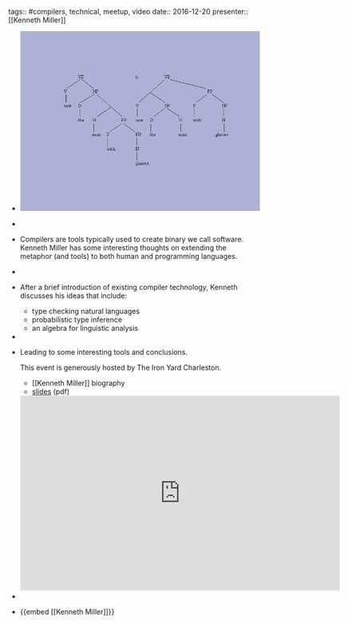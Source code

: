 tags:: #compilers, technical, meetup, video
date:: 2016-12-20
presenter:: [[Kenneth Miller]]

- ![Lingusitics and Compilers](../assets/LinguisticsAndCompilers.jpg)
-
- Compilers are tools typically used to create binary we call software. Kenneth Miller has some interesting thoughts on extending the metaphor (and tools) to both human and programming languages.
-
- After a brief introduction of existing compiler technology, Kenneth discusses his ideas that include:
  
  * type checking natural languages
  * probabilistic type inference
  * an algebra for linguistic analysis
-
- Leading to some interesting tools and conclusions.
  
  This event is generously hosted by The Iron Yard Charleston.
  
  * [[Kenneth Miller]] biography 
  * [slides](../assets/LinguisticsAndCompilers.pdf) (pdf)
  
  <iframe id="ytplayer" type="text/html" width="640" height="390"
    src="https://www.youtube.com/embed/Ix6M9Nj_Dug?autoplay=0&origin=http://functional.sc"  frameborder="0"></iframe>
-
- {{embed [[Kenneth Miller]]}}